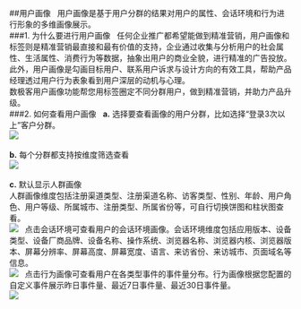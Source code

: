 ##用户画像  
用户画像是基于用户分群的结果对用户的属性、会话环境和行为进行形象的多维画像展示。  
###1. 为什么要进行用户画像  
任何企业推广都希望能做到精准营销，用户画像和标签则是精准营销最直接和最有价值的支持，企业通过收集与分析用户的社会属性、生活属性、消费行为等数据，抽象出用户的商业全貌，进行精准的广告投放。  
此外，用户画像是勾画目标用户、联系用户诉求与设计方向的有效工具，帮助产品经理透过用户行为表象看到用户深层的动机与心理。  
数极客用户画像功能帮您用标签圈定不同分群用户，做到精准营销，并助力产品升级。    
###2. 如何查看用户画像  
**a.**	选择要查看画像的用户分群，比如选择“登录3次以上”客户分群。  
![](http://www.shujike.com/docsimg/用户画像1.jpg)  

**b.** 每个分群都支持按维度筛选查看  
![](http://www.shujike.com/docsimg/用户画像2.jpg)  

**c.** 默认显示人群画像  
人群画像维度包括注册渠道类型、注册渠道名称、访客类型、性别、年龄、用户角色、用户等级、所属城市、注册类型、所属省份等，可自行切换饼图和柱状图查看。  
![](http://www.shujike.com/docsimg/用户画像3.jpg)  
点击会话环境可查看用户的会话环境画像。会话环境维度包括应用版本、设备类型、设备厂商品牌、设备名称、操作系统、浏览器名称、浏览器内核、浏览器版本、屏幕分辨率、屏幕高度、屏幕宽度、语言、来访省份、来访城市、页面域名等信息。   
![](http://www.shujike.com/docsimg/用户画像4.jpg)  
点击行为画像可查看用户在各类型事件的事件量分布。行为画像根据您配置的自定义事件展示昨日事件量、最近7日事件量、最近30日事件量。  
![](http://www.shujike.com/docsimg/用户画像5.jpg)  

